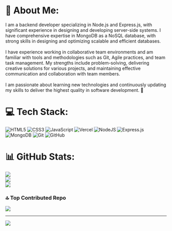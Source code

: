 # 💫 About Me:
I am a backend developer specializing in Node.js and Express.js, with significant experience in designing and developing server-side systems. I have comprehensive expertise in MongoDB as a NoSQL database, with strong skills in designing and optimizing scalable and efficient databases.<br><br>I have experience working in collaborative team environments and am familiar with tools and methodologies such as Git, Agile practices, and team task management. My strengths include problem-solving, delivering creative solutions for various projects, and maintaining effective communication and collaboration with team members.<br><br>I am passionate about learning new technologies and continuously updating my skills to deliver the highest quality in software development. 🌟

# 💻 Tech Stack:
![HTML5](https://img.shields.io/badge/html5-%23E34F26.svg?style=for-the-badge&logo=html5&logoColor=white) ![CSS3](https://img.shields.io/badge/css3-%231572B6.svg?style=for-the-badge&logo=css3&logoColor=white) ![JavaScript](https://img.shields.io/badge/javascript-%23323330.svg?style=for-the-badge&logo=javascript&logoColor=%23F7DF1E) ![Vercel](https://img.shields.io/badge/vercel-%23000000.svg?style=for-the-badge&logo=vercel&logoColor=white) ![NodeJS](https://img.shields.io/badge/node.js-6DA55F?style=for-the-badge&logo=node.js&logoColor=white) ![Express.js](https://img.shields.io/badge/express.js-%23404d59.svg?style=for-the-badge&logo=express&logoColor=%2361DAFB) ![MongoDB](https://img.shields.io/badge/MongoDB-%234ea94b.svg?style=for-the-badge&logo=mongodb&logoColor=white) ![Git](https://img.shields.io/badge/git-%23F05033.svg?style=for-the-badge&logo=git&logoColor=white) ![GitHub](https://img.shields.io/badge/github-%23121011.svg?style=for-the-badge&logo=github&logoColor=white)
# 📊 GitHub Stats:
![](https://github-readme-stats.vercel.app/api?username=mohammadkh24&theme=dark&hide_border=false&include_all_commits=false&count_private=false)<br/>
![](https://github-readme-streak-stats.herokuapp.com/?user=mohammadkh24&theme=dark&hide_border=false)<br/>
![](https://github-readme-stats.vercel.app/api/top-langs/?username=mohammadkh24&theme=dark&hide_border=false&include_all_commits=false&count_private=false&layout=compact)

### 🔝 Top Contributed Repo
![](https://github-contributor-stats.vercel.app/api?username=mohammadkh24&limit=5&theme=dark&combine_all_yearly_contributions=true)

---
[![](https://visitcount.itsvg.in/api?id=mohammadkh24&icon=0&color=0)](https://visitcount.itsvg.in)

<!-- Proudly created with GPRM ( https://gprm.itsvg.in ) -->
